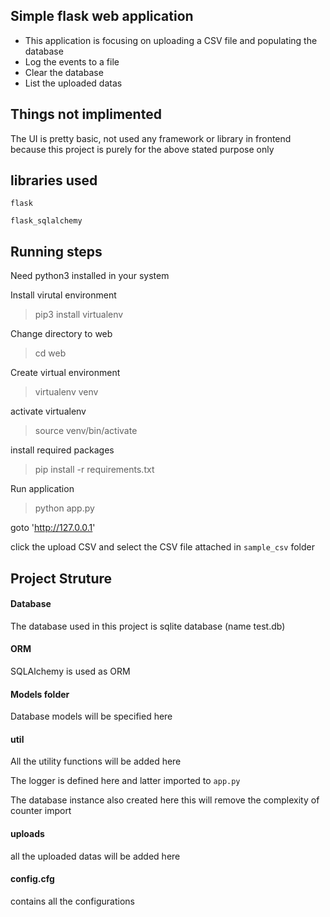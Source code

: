 ## Simple flask web application

* This application is focusing on uploading a CSV file and populating the database 
* Log the events to a file
* Clear the database
* List the uploaded datas


## Things not implimented

The UI is pretty basic, not used any framework or library in frontend because this project is purely for the above stated purpose only


## libraries used

`flask`

`flask_sqlalchemy`

## Running steps

Need python3 installed in your system

Install virutal environment
> pip3 install virtualenv

Change directory to web
> cd web

Create virtual environment
> virtualenv venv

activate virtualenv 
> source venv/bin/activate

install required packages
> pip install -r requirements.txt

Run application
>python app.py

goto
'http://127.0.0.1'

click the upload CSV and select the CSV file attached in `sample_csv` folder


## Project Struture
#### Database
The database used in this project is sqlite database (name test.db)

#### ORM 
SQLAlchemy is used as ORM

#### Models folder
Database models will be specified here

#### util
All the utility functions will be added here

The logger is defined here and latter imported to `app.py`

The database instance also created here this will remove the complexity of counter import

#### uploads
all the uploaded datas will be added here

#### config.cfg
contains all the configurations
